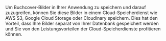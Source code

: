 Um Buchcover-Bilder in Ihrer Anwendung zu speichern und darauf zuzugreifen, können Sie diese Bilder in einem Cloud-Speicherdienst wie AWS S3, Google Cloud Storage oder Cloudinary speichern. Dies hat den Vorteil, dass Ihre Bilder separat von Ihrer Datenbank gespeichert werden und Sie von den Leistungsvorteilen der Cloud-Speicherdienste profitieren können.
